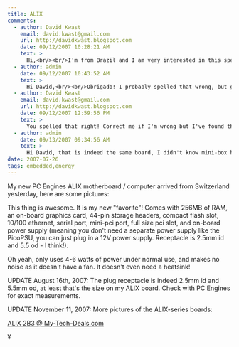 ```yaml
---
title: ALIX
comments:
  - author: David Kwast
    email: david.kwast@gmail.com
    url: http://davidkwast.blogspot.com
    date: 09/12/2007 10:28:21 AM
    text: >
      Hi,<br/><br/>I'm from Brazil and I am very interested in this specific motherboard. Could you tell me how this board is working? Which OS are you using? The shipping to you country was expensive?<br/><br/>Thanks for the attention, I'm waiting to hear from you<br/><br/>David Kwast
  - author: admin
    date: 09/12/2007 10:43:52 AM
    text: >
      Hi David,<br/><br/>Obrigado! I probably spelled that wrong, but greetings from the USA! Glad you found our website. This board is awesome! I just did a bunch of tests on it using the geode-aes security block and the results are amazing for such a minimal board:<br/><br/><a href="http://www.docunext.com/2.6.22_with_OCF" rel="nofollow">http://www.docunext.com/wiki/My_Notes_on_Patching_2.6.22_with_OCF</a><br/><br/>I've shipped a couple of batches from Switzerland and found the prices for using Swiss Post were much better than using UPS, more about that here:<br/><br/><a href="http://www.informedshipping.com/blog/2007/08/24/ups-international-shipping-ouch/" rel="nofollow">http://www.informedshipping.com/blog/2007/08/24/ups-international-shipping-ouch/</a><br/><br/>The shipping for swiss post in my experience ranged from $30 - $50 USD depending on weight.<br/><br/>Where in Brazil are you? I visited Rio, San Paulo, and Brasilia as a youth - it is a beautiful country. :)
  - author: David Kwast
    email: david.kwast@gmail.com
    url: http://davidkwast.blogspot.com
    date: 09/12/2007 12:59:56 PM
    text: >
      You spelled that right! Correct me if I'm wrong but I've found this board there in mini-box (http://www.mini-box.com/Alix-1C-Board-1-LAN-1-MINI-PCI?sc=8&amp;category=99). I think that it may be a little cheaper than ordering from Zürich.<br/><br/>I am in Sao Paulo and incredibly I never went to Rio and Brasilia. I'm interest in this board to do multimedia applications like Jukebox controlled by XML-RPC, BlueTooth, etc.<br/><br/>I visited Disney World twice when I was young.<br/><br/>Feel free to contact me by e-mail to talk more about embedded solutions.<br/><br/>Best regards
  - author: admin
    date: 09/13/2007 09:34:56 AM
    text: >
      Hi David, that is indeed the same board, I didn't know mini-box had them in stock. I've also ordered from them and was satisfied with their service. FYI - the ALIX doesn't need a power supply (but it does need an adapter), but mini-box makes some great power supplies for other mini-itx boards like the D201GLY intel little valley. See this information for more about that:<br/><br/><a href="http://www.docunext.com/2007/06/22/intels-little-valley-mini-itx-board/" rel="nofollow">http://www.docunext.com/2007/06/22/intels-little-valley-mini-itx-board/</a><br/><br/>I like the PW-200M for the d201ly, and the picoPSU for the dg965ss, though that board isn't mini-itx.<br/><br/>What voltage is the electricity in Brazil? And plug design?
date: 2007-07-26
tags: embedded,energy
---
```

My new PC Engines ALIX motherboard / computer arrived from Switzerland yesterday, here are some pictures:



This thing is awesome. It is my new "favorite"! Comes with 256MB of RAM, an on-board graphics card, 44-pin storage headers, compact flash slot, 10/100 ethernet, serial port, mini-pci port, full size pci slot, and on-board power supply (meaning you don't need a separate power supply like the PicoPSU, you can just plug in a 12V power supply. Receptacle is 2.5mm id and 5.5 od - I think!).

Oh yeah, only uses 4-6 watts of power under normal use, and makes no noise as it doesn't have a fan. It doesn't even need a heatsink!

UPDATE August 16th, 2007: The plug receptacle is indeed 2.5mm id and 5.5mm od, at least that's the size on my ALIX board. Check with PC Engines for exact measurements.

UPDATE November 11, 2007: More pictures of the ALIX-series boards:

<a href="http://www.my-tech-deals.com/blog/2007/09/pc-engines-alix-with-the-amd-geode-lx800.html">ALIX 2B3 @ My-Tech-Deals.com</a>

¥


